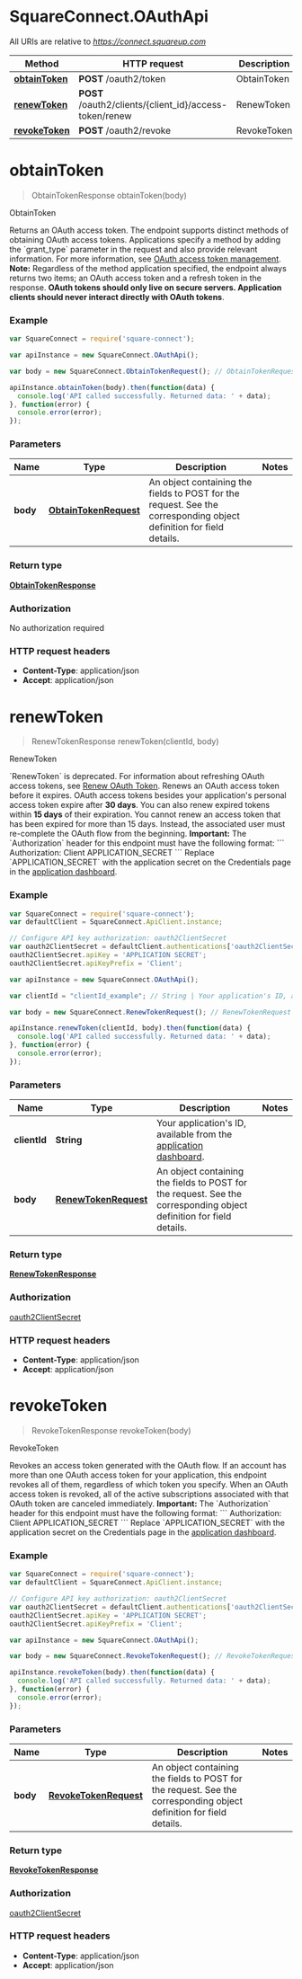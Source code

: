 # SquareConnect.OAuthApi

All URIs are relative to *https://connect.squareup.com*

Method | HTTP request | Description
------------- | ------------- | -------------
[**obtainToken**](OAuthApi.md#obtainToken) | **POST** /oauth2/token | ObtainToken
[**renewToken**](OAuthApi.md#renewToken) | **POST** /oauth2/clients/{client_id}/access-token/renew | RenewToken
[**revokeToken**](OAuthApi.md#revokeToken) | **POST** /oauth2/revoke | RevokeToken


<a name="obtainToken"></a>
# **obtainToken**
> ObtainTokenResponse obtainToken(body)

ObtainToken

Returns an OAuth access token.   The endpoint supports distinct methods of obtaining OAuth access tokens.  Applications specify a method by adding the &#x60;grant_type&#x60; parameter  in the request and also provide relevant information.  For more information, see [OAuth access token management](/authz/oauth/how-it-works#oauth-access-token-management).   __Note:__ Regardless of the method application specified, the endpoint always returns two items; an OAuth access token and  a refresh token in the response.   __OAuth tokens should only live on secure servers. Application clients should never interact directly with OAuth tokens__.

### Example
```javascript
var SquareConnect = require('square-connect');

var apiInstance = new SquareConnect.OAuthApi();

var body = new SquareConnect.ObtainTokenRequest(); // ObtainTokenRequest | An object containing the fields to POST for the request.  See the corresponding object definition for field details.

apiInstance.obtainToken(body).then(function(data) {
  console.log('API called successfully. Returned data: ' + data);
}, function(error) {
  console.error(error);
});

```

### Parameters

Name | Type | Description  | Notes
------------- | ------------- | ------------- | -------------
 **body** | [**ObtainTokenRequest**](ObtainTokenRequest.md)| An object containing the fields to POST for the request.  See the corresponding object definition for field details. | 

### Return type

[**ObtainTokenResponse**](ObtainTokenResponse.md)

### Authorization

No authorization required

### HTTP request headers

 - **Content-Type**: application/json
 - **Accept**: application/json

<a name="renewToken"></a>
# **renewToken**
> RenewTokenResponse renewToken(clientId, body)

RenewToken

&#x60;RenewToken&#x60; is deprecated. For information about refreshing OAuth access tokens, see  [Renew OAuth Token](/authz/oauth/cookbook/oauth-renew).   Renews an OAuth access token before it expires.  OAuth access tokens besides your application&#39;s personal access token expire after __30 days__. You can also renew expired tokens within __15 days__ of their expiration. You cannot renew an access token that has been expired for more than 15 days. Instead, the associated user must re-complete the OAuth flow from the beginning.  __Important:__ The &#x60;Authorization&#x60; header for this endpoint must have the following format:  &#x60;&#x60;&#x60; Authorization: Client APPLICATION_SECRET &#x60;&#x60;&#x60;  Replace &#x60;APPLICATION_SECRET&#x60; with the application secret on the Credentials page in the [application dashboard](https://connect.squareup.com/apps).

### Example
```javascript
var SquareConnect = require('square-connect');
var defaultClient = SquareConnect.ApiClient.instance;

// Configure API key authorization: oauth2ClientSecret
var oauth2ClientSecret = defaultClient.authentications['oauth2ClientSecret'];
oauth2ClientSecret.apiKey = 'APPLICATION SECRET';
oauth2ClientSecret.apiKeyPrefix = 'Client';

var apiInstance = new SquareConnect.OAuthApi();

var clientId = "clientId_example"; // String | Your application's ID, available from the [application dashboard](https://connect.squareup.com/apps).

var body = new SquareConnect.RenewTokenRequest(); // RenewTokenRequest | An object containing the fields to POST for the request.  See the corresponding object definition for field details.

apiInstance.renewToken(clientId, body).then(function(data) {
  console.log('API called successfully. Returned data: ' + data);
}, function(error) {
  console.error(error);
});

```

### Parameters

Name | Type | Description  | Notes
------------- | ------------- | ------------- | -------------
 **clientId** | **String**| Your application&#39;s ID, available from the [application dashboard](https://connect.squareup.com/apps). | 
 **body** | [**RenewTokenRequest**](RenewTokenRequest.md)| An object containing the fields to POST for the request.  See the corresponding object definition for field details. | 

### Return type

[**RenewTokenResponse**](RenewTokenResponse.md)

### Authorization

[oauth2ClientSecret](../README.md#oauth2ClientSecret)

### HTTP request headers

 - **Content-Type**: application/json
 - **Accept**: application/json

<a name="revokeToken"></a>
# **revokeToken**
> RevokeTokenResponse revokeToken(body)

RevokeToken

Revokes an access token generated with the OAuth flow.  If an account has more than one OAuth access token for your application, this endpoint revokes all of them, regardless of which token you specify. When an OAuth access token is revoked, all of the active subscriptions associated with that OAuth token are canceled immediately.  __Important:__ The &#x60;Authorization&#x60; header for this endpoint must have the following format:  &#x60;&#x60;&#x60; Authorization: Client APPLICATION_SECRET &#x60;&#x60;&#x60;  Replace &#x60;APPLICATION_SECRET&#x60; with the application secret on the Credentials page in the [application dashboard](https://connect.squareup.com/apps).

### Example
```javascript
var SquareConnect = require('square-connect');
var defaultClient = SquareConnect.ApiClient.instance;

// Configure API key authorization: oauth2ClientSecret
var oauth2ClientSecret = defaultClient.authentications['oauth2ClientSecret'];
oauth2ClientSecret.apiKey = 'APPLICATION SECRET';
oauth2ClientSecret.apiKeyPrefix = 'Client';

var apiInstance = new SquareConnect.OAuthApi();

var body = new SquareConnect.RevokeTokenRequest(); // RevokeTokenRequest | An object containing the fields to POST for the request.  See the corresponding object definition for field details.

apiInstance.revokeToken(body).then(function(data) {
  console.log('API called successfully. Returned data: ' + data);
}, function(error) {
  console.error(error);
});

```

### Parameters

Name | Type | Description  | Notes
------------- | ------------- | ------------- | -------------
 **body** | [**RevokeTokenRequest**](RevokeTokenRequest.md)| An object containing the fields to POST for the request.  See the corresponding object definition for field details. | 

### Return type

[**RevokeTokenResponse**](RevokeTokenResponse.md)

### Authorization

[oauth2ClientSecret](../README.md#oauth2ClientSecret)

### HTTP request headers

 - **Content-Type**: application/json
 - **Accept**: application/json

